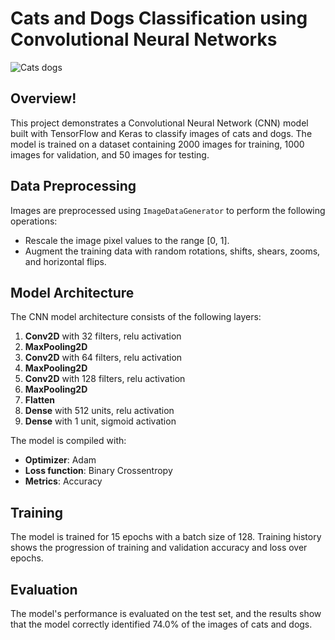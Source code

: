 # Cats and Dogs Classification using Convolutional Neural Networks

![Cats   dogs](https://github.com/Emilija453/cat_dog_cnn/assets/123960017/1546f2c9-92e8-475a-80f9-376e3190a833)

## Overview!


This project demonstrates a Convolutional Neural Network (CNN) model built with TensorFlow and Keras to classify images of cats and dogs. The model is trained on a dataset containing 2000 images for training, 1000 images for validation, and 50 images for testing.

## Data Preprocessing

Images are preprocessed using `ImageDataGenerator` to perform the following operations:
- Rescale the image pixel values to the range [0, 1].
- Augment the training data with random rotations, shifts, shears, zooms, and horizontal flips.

## Model Architecture

The CNN model architecture consists of the following layers:
1. **Conv2D** with 32 filters, relu activation
2. **MaxPooling2D**
3. **Conv2D** with 64 filters, relu activation
4. **MaxPooling2D**
5. **Conv2D** with 128 filters, relu activation
6. **MaxPooling2D**
7. **Flatten**
8. **Dense** with 512 units, relu activation
9. **Dense** with 1 unit, sigmoid activation

The model is compiled with:
- **Optimizer**: Adam
- **Loss function**: Binary Crossentropy
- **Metrics**: Accuracy

## Training

The model is trained for 15 epochs with a batch size of 128. Training history shows the progression of training and validation accuracy and loss over epochs.

## Evaluation

The model's performance is evaluated on the test set, and the results show that the model correctly identified 74.0% of the images of cats and dogs.
